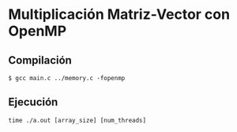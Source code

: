 # Multiplicación Matriz-Vector con OpenMP

## Compilación

```
$ gcc main.c ../memory.c -fopenmp
```

## Ejecución

```
time ./a.out [array_size] [num_threads]
```
